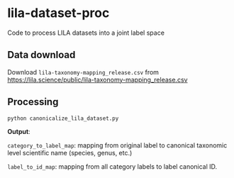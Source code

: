 # lila-dataset-proc

Code to process LILA datasets into a joint label space

## Data download
Download `lila-taxonomy-mapping_release.csv` from https://lila.science/public/lila-taxonomy-mapping_release.csv

## Processing
```
python canonicalize_lila_dataset.py
```
**Output**:

`category_to_label_map`: mapping from original label to canonical taxonomic level scientific name (species, genus, etc.)

`label_to_id_map`: mapping from all category labels to label canonical ID.
